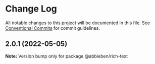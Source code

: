 # Change Log

All notable changes to this project will be documented in this file.
See [Conventional Commits](https://conventionalcommits.org) for commit guidelines.

## 2.0.1 (2022-05-05)

**Note:** Version bump only for package @abbieben/rich-text

